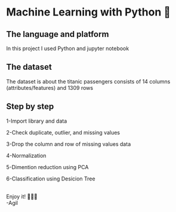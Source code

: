 # Machine Learning with Python :snake:

## The language and platform

In this project I used Python and jupyter notebook

## The dataset

The dataset is about the titanic passengers consists of 14 columns (attributes/features) and 1309 rows

## Step by step

1-Import library and data

2-Check duplicate, outlier, and missing values

3-Drop the column and row of missing values data

4-Normalization

5-Dimention reduction using PCA

6-Classification using Desicion Tree
<br><br>

Enjoy it! :purple_heart::purple_heart::purple_heart:
<br>-Agil
